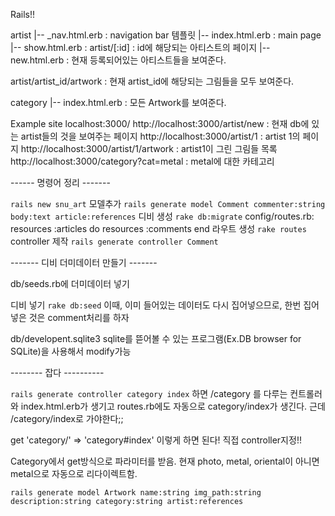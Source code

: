 Rails!!

artist
  |-- _nav.html.erb : navigation bar 템플릿
  |-- index.html.erb : main page
  |-- show.html.erb : artist/[:id] : id에 해당되는 아티스트의 페이지
  |-- new.html.erb : 현재 등록되어있는 아티스트들을 보여준다.
  
artist/artist_id/artwork : 현재 artist_id에 해당되는 그림들을 모두 보여준다.

category
  |-- index.html.erb : 모든 Artwork를 보여준다.

Example site
localhost:3000/
http://localhost:3000/artist/new : 현재 db에 있는 artist들의 것을 보여주는 페이지 
http://localhost:3000/artist/1 : artist 1의 페이지
http://localhost:3000/artist/1/artwork : artist1이 그린 그림들 목록
http://localhost:3000/category?cat=metal : metal에 대한 카테고리



------ 명령어 정리 -------

`rails new snu_art`
모델추가
	`rails generate model Comment commenter:string body:text article:references`
디비 생성
	`rake db:migrate`
config/routes.rb:
	resources :articles do
		resources :comments
	end
라우트 생성
	`rake routes`
controller 제작
	`rails generate controller Comment`
    
------- 디비 더미데이터 만들기 -------

db/seeds.rb에 더미데이터 넣기

디비 넣기
	`rake db:seed`
    이때, 이미 들어있는 데이터도 다시 집어넣으므로, 한번 집어 넣은 것은 comment처리를 하자

db/developent.sqlite3
  sqlite를 뜯어볼 수 있는 프로그램(Ex.DB browser for SQLite)을 사용해서 modify가능


-------- 잡다 ----------

`rails generate controller category index` 하면 /category 를 다루는 컨트롤러와 index.html.erb가 생기고 routes.rb에도 자동으로 category/index가 생긴다. 근데 /category/index로 가야한다;;

get 'category/' => 'category#index' 이렇게 하면 된다! 직접 controller지정!!

Category에서 get방식으로 파라미터를 받음. 현재 photo, metal, oriental이 아니면 metal으로 자동으로 리다이렉트함.


`rails generate model Artwork name:string img_path:string description:string category:string artist:references`

